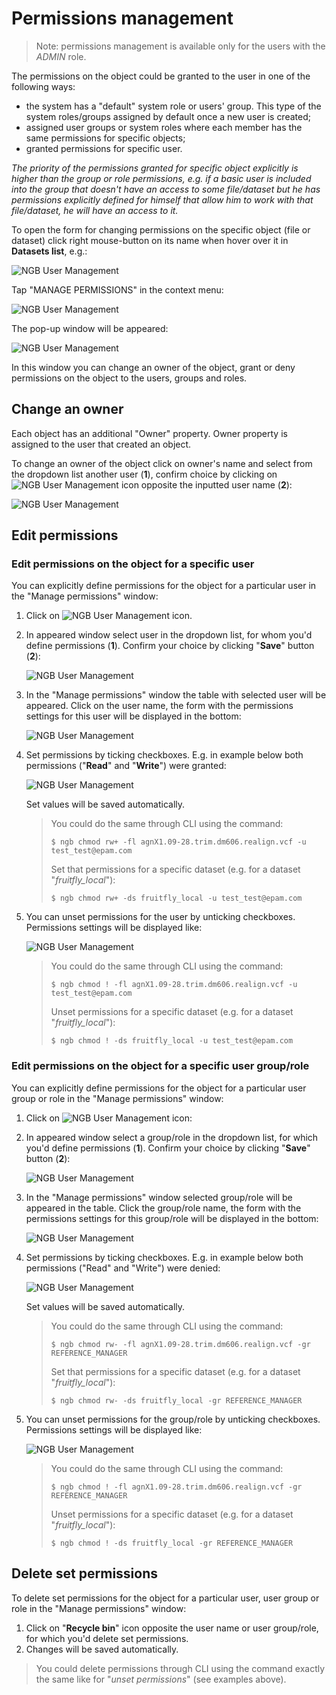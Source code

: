# Permissions management
> Note: permissions management is available only for the users with the *ADMIN* role.

The permissions on the object could be granted to the user in one of the following ways:
- the system has a "default" system role or users' group. This type of the system roles/groups assigned by default once a new user is created;
- assigned user groups or system roles where each member has the same permissions for specific objects;
- granted permissions for specific user.

*The priority of the permissions granted for specific object explicitly is higher than the group or role permissions, e.g. if a basic user is included into the group that doesn't have an access to some file/dataset but he has permissions explicitly defined for himself that allow him to work with that file/dataset, he will have an access to it.*

To open the form for changing permissions on the specific object (file or dataset) click right mouse-button on its name when hover over it in **Datasets list**, e.g.:

![NGB User Management](images/um-permissions-1.png)

Tap "MANAGE PERMISSIONS" in the context menu:

![NGB User Management](images/um-permissions-2.png)

The pop-up window will be appeared:

![NGB User Management](images/um-permissions-3.png)

In this window you can change an owner of the object, grant or deny permissions on the object to the users, groups and roles.

## Change an owner

Each object has an additional "Owner" property. Owner property is assigned to the user that created an object.

To change an owner of the object click on owner's name and select from the dropdown list another user (**1**), confirm choice by clicking on ![NGB User Management](images/um-permissions-4.png) icon opposite the inputted user name (**2**):

![NGB User Management](images/um-permissions-5.png)

## Edit permissions

### Edit permissions on the object for a specific user
You can explicitly define permissions for the object for a particular user in the "Manage permissions" window:
1. Click on ![NGB User Management](images/um-permissions-6.png) icon.
2. In appeared window select user in the dropdown list, for whom you'd define permissions (**1**). Confirm your choice by clicking "**Save**" button (**2**):

    ![NGB User Management](images/um-permissions-7.png)

3. In the "Manage permissions" window the table with selected user will be appeared. Click on the user name, the form with the permissions settings for this user will be displayed in the bottom:

    ![NGB User Management](images/um-permissions-8.png)

4. Set permissions by ticking checkboxes. E.g. in example below both permissions ("**Read**" and "**Write**") were granted:

    ![NGB User Management](images/um-permissions-9.png)

    Set values will be saved automatically.

    > You could do the same through CLI using the command:
    > ```
    > $ ngb chmod rw+ -fl agnX1.09-28.trim.dm606.realign.vcf -u test_test@epam.com
    > ```
    > Set that permissions for a specific dataset (e.g. for a dataset "*fruitfly_local*"):
    > ```
    > $ ngb chmod rw+ -ds fruitfly_local -u test_test@epam.com
    > ```

5. You can unset permissions for the user by unticking checkboxes. Permissions settings will be displayed like:

    ![NGB User Management](images/um-permissions-14.png)
    
    > You could do the same through CLI using the command:
    > ```
    > $ ngb chmod ! -fl agnX1.09-28.trim.dm606.realign.vcf -u test_test@epam.com
    > ```
    > Unset permissions for a specific dataset (e.g. for a dataset "*fruitfly_local*"):
    > ```
    > $ ngb chmod ! -ds fruitfly_local -u test_test@epam.com
    > ```

### Edit permissions on the object for a specific user group/role
You can explicitly define permissions for the object for a particular user group or role in the "Manage permissions" window:
1. Click on ![NGB User Management](images/um-permissions-10.png) icon:
2. In appeared window select a group/role in the dropdown list, for which you'd define permissions (**1**). Confirm your choice by clicking "**Save**" button (**2**):

    ![NGB User Management](images/um-permissions-11.png)

3. In the "Manage permissions" window selected group/role will be appeared in the table. Click the group/role name, the form with the permissions settings for this group/role will be displayed in the bottom:

    ![NGB User Management](images/um-permissions-12.png)

4. Set permissions by ticking checkboxes. E.g. in example below both permissions ("Read" and "Write") were denied:

    ![NGB User Management](images/um-permissions-13.png)

    Set values will be saved automatically.

    > You could do the same through CLI using the command:
    > ```
    > $ ngb chmod rw- -fl agnX1.09-28.trim.dm606.realign.vcf -gr REFERENCE_MANAGER
    > ```
    > Set that permissions for a specific dataset (e.g. for a dataset "*fruitfly_local*"):
    > ```
    > $ ngb chmod rw- -ds fruitfly_local -gr REFERENCE_MANAGER
    > ```

5. You can unset permissions for the group/role by unticking checkboxes. Permissions settings will be displayed like:

    ![NGB User Management](images/um-permissions-15.png)
    
    > You could do the same through CLI using the command:
    > ```
    > $ ngb chmod ! -fl agnX1.09-28.trim.dm606.realign.vcf -gr REFERENCE_MANAGER
    > ```
    > Unset permissions for a specific dataset (e.g. for a dataset "*fruitfly_local*"):
    > ```
    > $ ngb chmod ! -ds fruitfly_local -gr REFERENCE_MANAGER
    > ```

## Delete set permissions
To delete set permissions for the object for a particular user, user group or role in the "Manage permissions" window:
1. Click on "**Recycle bin**" icon opposite the user name or user group/role, for which you'd delete set permissions.
2. Changes will be saved automatically.

> You could delete permissions through CLI using the command exactly the same like for "*unset permissions*" (see examples above).
